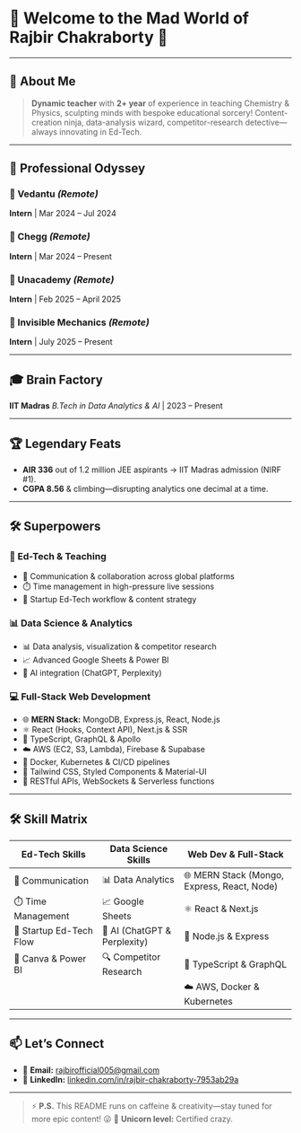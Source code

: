 # 🎉 Welcome to the Mad World of **Rajbir Chakraborty** 🎉

---

## 🤖 About Me

> **Dynamic teacher** with **2+ year** of experience in teaching Chemistry & Physics, sculpting minds with bespoke educational sorcery!
> Content-creation ninja, data-analysis wizard, competitor-research detective—always innovating in Ed-Tech.  

---

## 🚀 Professional Odyssey

### 🧪 Vedantu *(Remote)*

**Intern** | Mar 2024 – Jul 2024


### 📝 Chegg *(Remote)*

**Intern** | Mar 2024 – Present


### 🎥 Unacademy *(Remote)*
**Intern** | Feb 2025 – April 2025

### 🎥 Invisible Mechanics *(Remote)*
**Intern** | July 2025 – Present

---

## 🎓 Brain Factory

**IIT Madras**
*B.Tech in Data Analytics & AI* | 2023 – Present 

---

## 🏆 Legendary Feats

* **AIR 336** out of 1.2 million JEE aspirants → IIT Madras admission (NIRF #1).
* **CGPA 8.56** & climbing—disrupting analytics one decimal at a time.

---

## 🛠️ Superpowers

### 🏫 Ed-Tech & Teaching

* 🚀 Communication & collaboration across global platforms
* ⏱️ Time management in high-pressure live sessions
* 🤝 Startup Ed-Tech workflow & content strategy

### 📊 Data Science & Analytics

* 📊 Data analysis, visualization & competitor research
* 📈 Advanced Google Sheets & Power BI
* 🤖 AI integration (ChatGPT, Perplexity)

### 💻 Full-Stack Web Development

* 🌐 **MERN Stack:** MongoDB, Express.js, React, Node.js
* ⚛️ React (Hooks, Context API), Next.js & SSR
* 📜 TypeScript, GraphQL & Apollo
* ☁️ AWS (EC2, S3, Lambda), Firebase & Supabase
* 🐋 Docker, Kubernetes & CI/CD pipelines
* 🎨 Tailwind CSS, Styled Components & Material-UI
* 🔌 RESTful APIs, WebSockets & Serverless functions

---

## 🛠️ Skill Matrix

| Ed-Tech Skills          | Data Science Skills          | Web Dev & Full-Stack                        |
| ----------------------- | ---------------------------- | ------------------------------------------- |
| 🚀 Communication        | 📊 Data Analytics            | 🌐 MERN Stack (Mongo, Express, React, Node) |
| ⏱️ Time Management      | 📈 Google Sheets             | ⚛️ React & Next.js                          |
| 🤝 Startup Ed-Tech Flow | 🤖 AI (ChatGPT & Perplexity) | 🔧 Node.js & Express                        |
| 🎨 Canva & Power BI     | 🔍 Competitor Research       | 🚀 TypeScript & GraphQL                     |
|                         |                              | ☁️ AWS, Docker & Kubernetes                 |

---

## 📫 Let’s Connect

* 📧 **Email:** [rajbirofficial005@gmail.com](mailto:rajbirofficial005@gmail.com)
* 🔗 **LinkedIn:** [linkedin.com/in/rajbir-chakraborty-7953ab29a](https://linkedin.com/in/rajbir-chakraborty-7953ab29a)

---

> ⚡️ **P.S.** This README runs on caffeine & creativity—stay tuned for more epic content! 😜
> 🦄 **Unicorn level:** Certified crazy.
